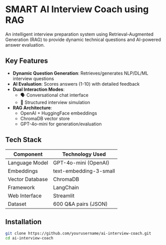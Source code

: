# SMART AI Interview Coach using RAG

An intelligent interview preparation system using Retrieval-Augmented Generation (RAG) to provide dynamic technical questions and AI-powered answer evaluation.

## Key Features
- **Dynamic Question Generation**: Retrieves/generates NLP/DL/ML interview questions
- **AI Evaluation**: Scores answers (1-10) with detailed feedback
- **Dual Interaction Modes**:
  - 🗣️ Conversational chat interface
  - 🎯 Structured interview simulation
- **RAG Architecture**: 
  - OpenAI + HuggingFace embeddings
  - ChromaDB vector store
  - GPT-4o-mini for generation/evaluation

## Tech Stack
| Component               | Technology Used          |
|-------------------------|-------------------------|
| Language Model          | GPT-4o-mini (OpenAI)    |
| Embeddings              | text-embedding-3-small  |
| Vector Database         | ChromaDB                |
| Framework               | LangChain               |
| Web Interface           | Streamlit               |
| Dataset                 | 600 Q&A pairs (JSON)    |

## Installation
```bash
git clone https://github.com/yourusername/ai-interview-coach.git
cd ai-interview-coach
